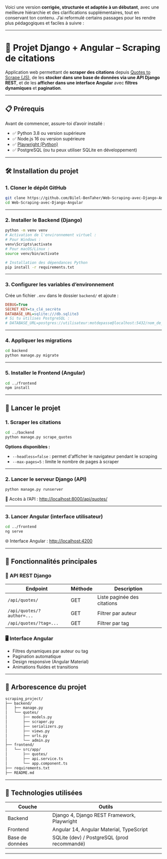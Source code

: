 Voici une version **corrigée, structurée et adaptée à un débutant**, avec une meilleure hiérarchie et des clarifications supplémentaires, tout en conservant ton contenu. J’ai reformulé certains passages pour les rendre plus pédagogiques et faciles à suivre :

---

# 📘 Projet Django + Angular – Scraping de citations

Application web permettant de **scraper des citations** depuis [Quotes to Scrape (JS)](https://quotes.toscrape.com/js/), de les **stocker dans une base de données via une API Django REST**, et de les **afficher dans une interface Angular** avec **filtres dynamiques** et **pagination**.

---

## 📋 Prérequis

Avant de commencer, assure-toi d’avoir installé :

- ✅ Python 3.8 ou version supérieure  
- ✅ Node.js 16 ou version supérieure  
- ✅ [Playwright (Python)](https://playwright.dev/python/)  
- ✅ PostgreSQL (ou tu peux utiliser SQLite en développement)

---

## 🛠 Installation du projet

### 1. Cloner le dépôt GitHub

```bash
git clone https://github.com/Bilel-BenTaher/Web-Scraping-avec-Django-Angular.git
cd Web-Scraping-avec-Django-Angular
```

---

### 2. Installer le Backend (Django)

```bash
python -m venv venv
# Activation de l'environnement virtuel :
# Pour Windows :
venv\Scripts\activate
# Pour macOS/Linux :
source venv/bin/activate

# Installation des dépendances Python
pip install -r requirements.txt
```

---

### 3. Configurer les variables d’environnement

Crée un fichier `.env` dans le dossier `backend/` et ajoute :

```ini
DEBUG=True
SECRET_KEY=ta_clé_secrète
DATABASE_URL=sqlite:///db.sqlite3
# Si tu utilises PostgreSQL :
# DATABASE_URL=postgres://utilisateur:motdepasse@localhost:5432/nom_de_la_base
```

---

### 4. Appliquer les migrations

```bash
cd backend
python manage.py migrate
```

---

### 5. Installer le Frontend (Angular)

```bash
cd ../frontend
npm install
```

---

## 🚀 Lancer le projet

### 1. Scraper les citations

```bash
cd ../backend
python manage.py scrape_quotes
```

**Options disponibles :**
- `--headless=false` : permet d'afficher le navigateur pendant le scraping
- `--max-pages=5` : limite le nombre de pages à scraper

---

### 2. Lancer le serveur Django (API)

```bash
python manage.py runserver
```

📎 Accès à l’API : [http://localhost:8000/api/quotes/](http://localhost:8000/api/quotes/)

---

### 3. Lancer Angular (interface utilisateur)

```bash
cd ../frontend
ng serve
```

🌐 Interface Angular : [http://localhost:4200](http://localhost:4200)

---

## 🌟 Fonctionnalités principales

### 🔗 API REST Django

| Endpoint                        | Méthode | Description                    |
|--------------------------------|---------|--------------------------------|
| `/api/quotes/`                 | GET     | Liste paginée des citations   |
| `/api/quotes/?author=...`      | GET     | Filtrer par auteur            |
| `/api/quotes/?tag=...`         | GET     | Filtrer par tag               |

### 🖥️ Interface Angular

- Filtres dynamiques par auteur ou tag
- Pagination automatique
- Design responsive (Angular Material)
- Animations fluides et transitions

---

## 🧱 Arborescence du projet

```bash
scraping_project/
├── backend/
│   ├── manage.py
│   └── quotes/
│       ├── models.py
│       ├── scraper.py
│       ├── serializers.py
│       ├── views.py
│       ├── urls.py
│       └── admin.py
├── frontend/
│   └── src/app/
│       ├── quotes/
│       ├── api.service.ts
│       └── app.component.ts
├── requirements.txt
├── README.md
```

---

## 🧰 Technologies utilisées

| Couche       | Outils                          |
|--------------|----------------------------------|
| Backend      | Django 4, Django REST Framework, Playwright |
| Frontend     | Angular 14, Angular Material, TypeScript   |
| Base de données | SQLite (dev) / PostgreSQL (prod recommandé) |

---
